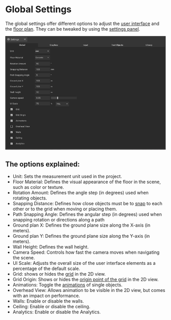 # Global Settings

The global settings offer different options to adjust the [user interface](../user-interface/) and the [floor plan](../user-interface/the-floor-plan.md). They can be tweaked by using the [settings panel](../user-interface/settings-panel.md).

![](../../../.gitbook/assets/iVP_Planning_Settings_GlobalSettings.png)

## The options explained:

* Unit: Sets the measurement unit used in the project.
* Floor Material: Defines the visual appearance of the floor in the scene, such as color or texture.
* Rotation Amount: Defines the angle step (in degrees) used when rotating objects.
* Snapping Distance: Defines how close objects must be to [snap](../machines/snapping.md) to each other or to the grid when moving or placing them.
* Path Snapping Angle: Defines the angular step (in degrees) used when snapping rotation or directions along a path
* Ground plan X: Defines the ground plane size along the X-axis (in meters).
* Ground plan Y: Defines the ground plane size along the Y-axis (in meters).
* Wall Height: Defines the wall height.
* Camera Speed: Controls how fast the camera moves when navigating the scene.
* UI Scale: Adjusts the overall size of the user interface elements as a percentage of the default scale.
* Grid: shows or hides the [grid](../user-interface/the-grid.md) in the 2D view.
* Grid Origin: Shows or hides the [origin point of the grid](../user-interface/the-grid.md#grid-origin) in the 2D view.
* Animations: Toggle the [animations](../machines/animations.md) of single objects.
* Overhead View: Allows animation to be visible in the 2D view, but comes with an impact on performance.
* Walls: Enable or disable the walls.
* Ceiling: Enable or disable the ceiling.
* Analytics: Enable or disable the Analytics.
